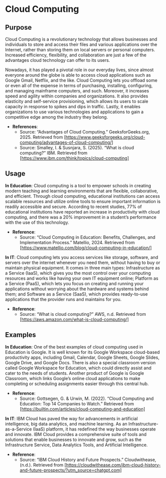 # Cloud Computing

## Purpose 
Cloud Computing is a revolutionary technology that allows businesses and individuals to store and access their files and various applications over the Internet, rather than storing them on local servers or personal computers. Increased efficiency, flexibility, and collaboration are just a few of the advantages cloud technology can offer to its users.

Nowadays, it has played a pivotal role in our everyday lives, since almost everyone around the globe is able to access cloud applications such as Google Gmail, Netflix, and the like. Cloud Computing lets you offload some or even all of the expense in terms of purchasing, installing, configuring, and managing mainframe computers, and such. Moreover, it increases speed and agility within companies and organizations. It also provides elasticity and self-service provisioning, which allows its users to scale capacity in response to spikes and dips in traffic. Lastly, it enables organizations to use various technologies and applications to gain a competitive edge among the industry they belong.

- **References**:
  * Source: “Advantages of Cloud Computing.” GeeksforGeeks.org, 2025. Retrieved from [https://www.geeksforgeeks.org/cloud-computing/advantages-of-cloud-computing/]
  * Source: Smalley, I. & Susnjara, S. (2025). “What is cloud computing?” IBM. Retrieved from [https://www.ibm.com/think/topics/cloud-computing]

## Usage

**In Education**:
Cloud computing is a tool to empower schools in creating modern teaching and learning environments that are flexible, collaborative, and efficient. Through cloud computing, educational institutions can access scalable resources and utilize online tools to ensure important information is readily accessible and secure. According to recent studies, 77% of educational institutions have reported an increase in productivity with cloud computing, and there was a 20% improvement in a student’s performance with the use of this technology.

- **Reference**:
  * Source: “Cloud Computing in Education: Benefits, Challenges, and Implementation Process.” Matellio, 2024. Retrieved from [https://www.matellio.com/blog/cloud-computing-in-education/]

**In IT**:
Cloud computing lets you access services like storage, software, and servers over the internet whenever you need them, without having to buy or maintain physical equipment. It comes in three main types: Infrastructure as a Service (IaaS), which gives you the most control over your computing resources and works like having your own IT equipment online; Platform as a Service (PaaS), which lets you focus on creating and running your applications without worrying about the hardware and systems behind them; and Software as a Service (SaaS), which provides ready-to-use applications that the provider runs and maintains for you.

- **Reference**:
  * Source: “What is cloud computing?” AWS, n.d. Retrieved from [https://aws.amazon.com/what-is-cloud-computing/]

## Examples

**In Education**: 
One of the best examples of cloud computing used in Education is Google. It is well known for its Google Workspace cloud-based productivity apps, including Gmail, Calendar, Google Sheets, Google Slides, Google Drive, and Google Docs. There is also a special classroom version called Google Workspace for Education, which could directly assist and cater to the needs of students. Another product of Google is Google Classroom, which links Google’s online cloud applications to make completing or scheduling assignments easier through this central hub.

- **Reference**:
  * Source: Gottsegen, G. & Urwin, M. (2022). “Cloud Computing and Education: Top 14 Companies to Watch.” Retrieved from [https://builtin.com/articles/cloud-computing-and-education]

**In IT**:
IBM Cloud has paved the way for advancements in artificial intelligence, big data analytics, and machine learning. As an Infrastructure-as-a-Service (IaaS) platform, it has redefined the way businesses operate and innovate. IBM Cloud provides a comprehensive suite of tools and solutions that enable businesses to innovate and grow, such as the Infrastructure Service, Data Analytics Tools, and Artificial Intelligence.

- **Reference**:
  * Source: “IBM Cloud History and Future Prospects.” Cloudwithease, (n.d.). Retrieved from [https://cloudwithease.com/ibm-cloud-history-and-future-prospects/?utm_source=chatgpt.com]

